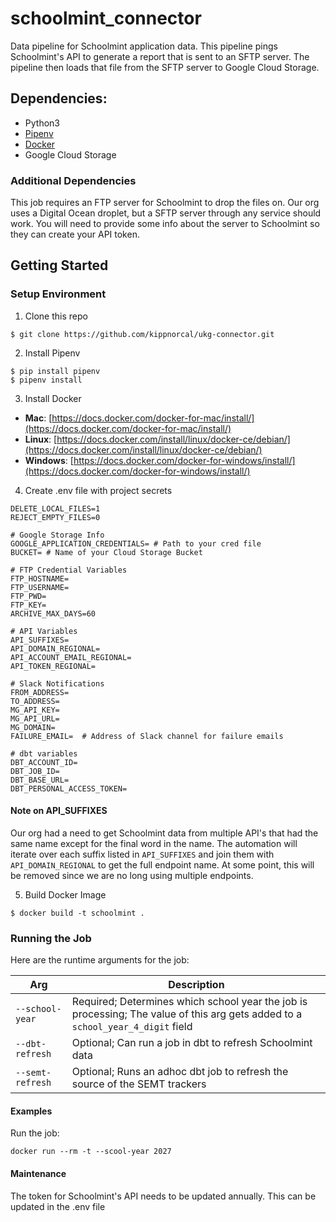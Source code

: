 # schoolmint_connector
Data pipeline for Schoolmint application data. This pipeline pings Schoolmint's API to generate a report that is sent to an SFTP server. The pipeline then loads that file from the SFTP server to Google Cloud Storage.

## Dependencies:

* Python3
* [Pipenv](https://pipenv.readthedocs.io/en/latest/)
* [Docker](https://www.docker.com/)
* Google Cloud Storage

### Additional Dependencies

This job requires an FTP server for Schoolmint to drop the files on. Our org uses a Digital Ocean droplet, but a SFTP server through any service should work. 
You will need to provide some info about the server to Schoolmint so they can create your API token.

## Getting Started

### Setup Environment

1. Clone this repo

```
$ git clone https://github.com/kippnorcal/ukg-connector.git 
```

2. Install Pipenv

```
$ pip install pipenv
$ pipenv install
```

3. Install Docker

* **Mac**: [https://docs.docker.com/docker-for-mac/install/](https://docs.docker.com/docker-for-mac/install/)
* **Linux**: [https://docs.docker.com/install/linux/docker-ce/debian/](https://docs.docker.com/install/linux/docker-ce/debian/)
* **Windows**: [https://docs.docker.com/docker-for-windows/install/](https://docs.docker.com/docker-for-windows/install/)

4. Create .env file with project secrets

```
DELETE_LOCAL_FILES=1
REJECT_EMPTY_FILES=0

# Google Storage Info
GOOGLE_APPLICATION_CREDENTIALS= # Path to your cred file
BUCKET= # Name of your Cloud Storage Bucket

# FTP Credential Variables
FTP_HOSTNAME=
FTP_USERNAME=
FTP_PWD=
FTP_KEY=
ARCHIVE_MAX_DAYS=60

# API Variables
API_SUFFIXES=
API_DOMAIN_REGIONAL=
API_ACCOUNT_EMAIL_REGIONAL=
API_TOKEN_REGIONAL=

# Slack Notifications
FROM_ADDRESS=
TO_ADDRESS=
MG_API_KEY=
MG_API_URL=
MG_DOMAIN=
FAILURE_EMAIL=  # Address of Slack channel for failure emails

# dbt variables
DBT_ACCOUNT_ID=
DBT_JOB_ID=
DBT_BASE_URL=
DBT_PERSONAL_ACCESS_TOKEN=
```
#### Note on API_SUFFIXES

Our org had a need to get Schoolmint data from multiple API's that had the same name except for the final word in the
name. The automation will iterate over each suffix listed in `API_SUFFIXES` and join them with `API_DOMAIN_REGIONAL` to 
get the full endpoint name. At some point, this will be removed since we are no long using multiple endpoints.

5. Build Docker Image

```
$ docker build -t schoolmint .
```

### Running the Job

Here are the runtime arguments for the job:

| Arg              | Description                                                                                                                     |
|------------------|---------------------------------------------------------------------------------------------------------------------------------|
| `--school-year`  | Required; Determines which school year the job is processing; The value of this arg gets added to a `school_year_4_digit` field |
| `--dbt-refresh`  | Optional; Can run a job in dbt to refresh Schoolmint data                                                                       |
| `--semt-refresh` | Optional; Runs an adhoc dbt job to refresh the source of the SEMT trackers                                                      |


#### Examples

Run the job:
```
docker run --rm -t --scool-year 2027
```

#### Maintenance

The token for Schoolmint's API needs to be updated annually. This can be updated in the .env file
